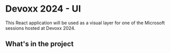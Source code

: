 # Devoxx 2024 - UI

This React application will be used as a visual layer for one of the Microsoft sessions hosted at Devoxx 2024.

## What's in the project
